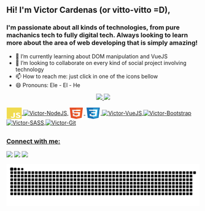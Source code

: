 
## Hi! I'm Victor Cardenas (or vitto-vitto =D), 

### I'm passionate about all kinds of technologies, from pure machanics tech to fully digital tech. Always looking to learn more about the area of web developing that is simply amazing!

- 🌱 I’m currently learning about DOM manipulation and VueJS
- 👯 I’m looking to collaborate on every kind of social project involving technology
- 📫 How to reach me: just click in one of the icons bellow 
- 😄 Pronouns: Ele - El - He

<div align="center">
  <a href="https://github.com/vitto-vitto">
  <img height="180em" src="https://github-readme-stats.vercel.app/api?username=vitto-vitto&show_icons=true&theme=dark&include_all_commits=true&count_private=true"/>
  <img height="180em" src="https://github-readme-stats.vercel.app/api/top-langs/?username=vitto-vitto&layout=compact&langs_count=7&theme=dark"/>
</div>
<div style="display: inline_block"><br>
  <img align="center" alt="victor-Js" height="30" width="40" src="https://raw.githubusercontent.com/devicons/devicon/master/icons/javascript/javascript-plain.svg">
  <img align="center" alt="Victor-NodeJS" height="30" width="40" src="https://cdn.jsdelivr.net/gh/devicons/devicon/icons/nodejs/nodejs-original.svg" />
  <img align="center" alt="Victor-HTML" height="30" width="40" src="https://raw.githubusercontent.com/devicons/devicon/master/icons/html5/html5-original.svg">
  <img align="center" alt="Victor-CSS" height="30" width="40" src="https://raw.githubusercontent.com/devicons/devicon/master/icons/css3/css3-original.svg">
  <img align="center" alt="Victor-VueJS" height="30" width="40" src="https://cdn.jsdelivr.net/gh/devicons/devicon/icons/vuejs/vuejs-original.svg" />
  <img align="center" alt="Victor-Bootstrap" height="30" width="40" src="https://cdn.jsdelivr.net/gh/devicons/devicon/icons/bootstrap/bootstrap-original.svg" />
  <img align="center" alt="Victor-SASS" height="30" width="40" src="https://cdn.jsdelivr.net/gh/devicons/devicon/icons/sass/sass-original.svg" />
  
  <img align="center" alt="Victor-Git" height="40" width="35" src="https://cdn.icon-icons.com/icons2/2107/PNG/512/file_type_ejs_icon_130626.png" />
  
</div>
  
  ##
 
### Connect with me:
<div> 
  <a href = "mailto:vic.andre1410@gmail.com"><img src="https://img.shields.io/badge/-Gmail-%23333?style=for-the-badge&logo=gmail&logoColor=white" target="_blank"></a>
  <a href="https://www.linkedin.com/in/victor-cardenas-pires/" target="_blank"><img src="https://img.shields.io/badge/-LinkedIn-%230077B5?style=for-the-badge&logo=linkedin&logoColor=white" target="_blank"></a> 
  <a href="https://instagram.com/v1to.v1to" target="_blank"><img src="https://img.shields.io/badge/-Instagram-%23E4405F?style=for-the-badge&logo=instagram&logoColor=white" target="_blank"></a>
 
  ![Snake animation](https://github.com/vitto-vitto/vitto-vitto/blob/output/github-contribution-grid-snake.svg)
 
</div>
